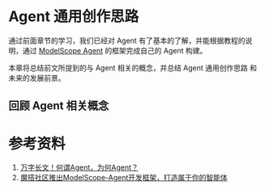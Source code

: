 # Agent 通用创作思路
通过前面章节的学习，我们已经对 Agent 有了基本的了解，并能根据教程的说明，通过 [ModelScope Agent](https://github.com/modelscope/modelscope-agent/tree/master) 的框架完成自己的 Agent 构建。

本章将总结前文所提到的与 Agent 相关的概念，并总结 Agent 通用创作思路 和未来的发展前景。

## 回顾 Agent 相关概念





# 参考资料
1. [万字长文！何谓Agent，为何Agent？](https://mp.weixin.qq.com/s/jFf0fmZLehLDaNNzgqeAIQ)
2. [魔搭社区推出ModelScope-Agent开发框架，打造属于你的智能体](https://mp.weixin.qq.com/s/L3GiV2QHeybhVZSg_g_JRw)